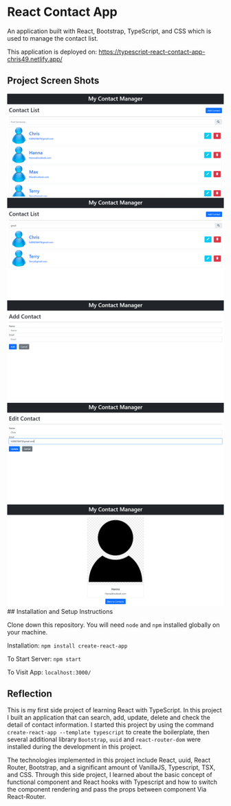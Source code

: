 # React Contact App

An application built with React, Bootstrap, TypeScript, and CSS which is used to manage the contact list.

This application is deployed on: https://typescript-react-contact-app-chris49.netlify.app/

## Project Screen Shots

<img src="https://github.com/chrisnumber49/Typescript-React-Contact-App/blob/master/screen%20shot/demo2.png" width="600" > 
<img src="https://github.com/chrisnumber49/Typescript-React-Contact-App/blob/master/screen%20shot/demo4.png" width="600" > 
<img src="https://github.com/chrisnumber49/Typescript-React-Contact-App/blob/master/screen%20shot/demo1.png" width="600" > 
<img src="https://github.com/chrisnumber49/Typescript-React-Contact-App/blob/master/screen%20shot/demo5.png" width="600" > 
<img src="https://github.com/chrisnumber49/Typescript-React-Contact-App/blob/master/screen%20shot/demo3.png" width="600" > 
## Installation and Setup Instructions

Clone down this repository. You will need `node` and `npm` installed globally on your machine.

Installation: `npm install create-react-app`

To Start Server: `npm start`

To Visit App: `localhost:3000/`

## Reflection

This is my first side project of learning React with TypeScript. In this project I built an application that can search, add, update, delete and check the detail of contact information. I started this project by using the command `create-react-app --template typescript` to create the boilerplate, then several additional library `Bootstrap`, `uuid` and `react-router-dom` were installed during the development in this project.

The technologies implemented in this project include React, uuid, React Router, Bootstrap, and a significant amount of VanillaJS, Typescript, TSX, and CSS. Through this side project, I learned about the basic concept of functional component and React hooks with Typescript and how to switch the component rendering and pass the props between component Via React-Router.
